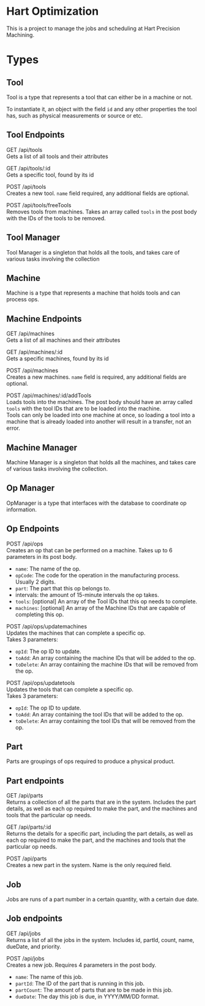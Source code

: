 # Hart Optimization
This is a project to manage the jobs and scheduling at Hart Precision Machining.

# Types
## Tool
Tool is a type that represents a tool that can either be in a machine or not.

To instantiate it, an object with the field `id` and any other properties the tool has, such as physical measurements or source or etc.

## Tool Endpoints
GET /api/tools  
Gets a list of all tools and their attributes

GET /api/tools/:id  
Gets a specific tool, found by its id

POST /api/tools  
Creates a new tool. `name` field required, any additional fields are optional.

POST /api/tools/freeTools  
Removes tools from machines. Takes an array called `tools` in the post body with the IDs of the tools to be removed.

## Tool Manager 
Tool Manager is a singleton that holds all the tools, and takes care of various tasks involving the collection

## Machine
Machine is a type that represents a machine that holds tools and can process ops.

## Machine Endpoints
GET /api/machines  
Gets a list of all machines and their attributes

GET /api/machines/:id  
Gets a specific machines, found by its id

POST /api/machines  
Creates a new machines. `name` field is required, any additional fields are optional.

POST /api/machines/:id/addTools  
Loads tools into the machines. The post body should have an array called `tools` with the tool IDs that are to be loaded into the machine.   
Tools can only be loaded into one machine at once, so loading a tool into a machine that is already loaded into another will result in a transfer, not an error.

## Machine Manager
Machine Manager is a singleton that holds all the machines, and takes care of various tasks involving the collection.

## Op Manager
OpManager is a type that interfaces with the database to coordinate op information.

## Op Endpoints
POST /api/ops  
Creates an op that can be performed on a machine.
Takes up to 6 parameters in its post body.  
* `name`: The name of the op. 
* `opCode`: The code for the operation in the manufacturing process. Usually 2 digits.
* `part`: The part that this op belongs to.
* intervals: the amount of 15-minute intervals the op takes.
* `tools`: [optional] An array of the Tool IDs that this op needs to complete.
* `machines`: [optional] An array of the Machine IDs that are capable of completing this op.


POST /api/ops/updatemachines  
Updates the machines that can complete a specific op.  
Takes 3 parameters:  
* `opId`: The op ID to update.
* `toAdd`: An array containing the machine IDs that will be added to the op.
* `toDelete`: An array containing the machine IDs that will be removed from the op.

POST /api/ops/updatetools  
Updates the tools that can complete a specific op.  
Takes 3 parameters:  
* `opId`: The op ID to update.
* `toAdd`: An array containing the tool IDs that will be added to the op.
* `toDelete`: An array containing the tool IDs that will be removed from the op.

## Part 
Parts are groupings of ops required to produce a physical product.

## Part endpoints
GET /api/parts  
Returns a collection of all the parts that are in the system. Includes the part details, as well as each op required to make the part,
and the machines and tools that the particular op needs.

GET /api/parts/:id  
Returns the details for a specific part, including the part details, as well as each op required to make the part,
and the machines and tools that the particular op needs.  
  
POST /api/parts  
Creates a new part in the system. Name is the only required field.

## Job
Jobs are runs of a part number in a certain quantity, with a certain due date.

## Job endpoints
GET /api/jobs  
Returns a list of all the jobs in the system. Includes id, partId, count, name, dueDate, and priority.  
  
POST /api/jobs  
Creates a new job. Requires 4 parameters in the post body.
* `name`: The name of this job.
* `partId`: The ID of the part that is running in this job.
* `partCount`: The amount of parts that are to be made in this job.
* `dueDate`: The day this job is due, in YYYY/MM/DD format.